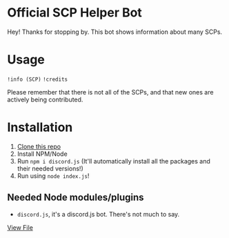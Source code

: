 # Official SCP Helper Bot

Hey! Thanks for stopping by.
This bot shows information about many SCPs.

# Usage

`!info (SCP)`
`!credits`

Please remember that there is not all of the SCPs, and that new ones are actively being contributed.

# Installation

1. [Clone this repo](https://github.com/ShadowPlayer001/Official-SCP-Helper-Bot/archive/main.zip)
2. Install NPM/Node
3. Run `npm i discord.js` (It'll automatically install all the packages and their needed versions!)
4. Run using `node index.js`!

## Needed Node modules/plugins
- `discord.js`, it's a discord.js bot. There's not much to say.

[View File](https://github.com/ShadowPlayer001/Official-SCP-Helper-Bot/blob/main/index.js)
